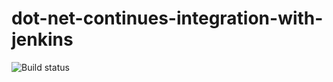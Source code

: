 # dot-net-continues-integration-with-jenkins

![Build status](https://ci.appveyor.com/api/projects/status/github/sonalsatpute/dot-net-continues-integration-sample?svg=true)
